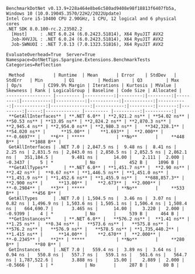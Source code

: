 
    BenchmarkDotNet v0.13.9+228a464e8be6c580ad9408e98f18813f6407fb5a, Windows 10 (10.0.19045.3570/22H2/2022Update)
    Intel Core i5-10400 CPU 2.90GHz, 1 CPU, 12 logical and 6 physical cores
    .NET SDK 8.0.100-rc.2.23502.2
      [Host]     : .NET 6.0.24 (6.0.2423.51814), X64 RyuJIT AVX2
      Job-XHVJJL : .NET 6.0.24 (6.0.2423.51814), X64 RyuJIT AVX2
      Job-SWNUOI : .NET 7.0.13 (7.0.1323.51816), X64 RyuJIT AVX2

    EvaluateOverhead=True  Server=True  Namespace=DotNetTips.Spargine.Extensions.BenchmarkTests  
    Categories=Reflection  

     Method           | Runtime  | Mean       | Error    | StdDev   | StdErr   | Min        | Q1         | Median     | Q3         | Max        | Op/s        | CI99.9% Margin | Iterations | Kurtosis | MValue | Skewness | Rank | LogicalGroup | Baseline | Code Size | Allocated |
    ----------------- |--------- |-----------:|---------:|---------:|---------:|-----------:|-----------:|-----------:|-----------:|-----------:|------------:|---------------:|-----------:|---------:|-------:|---------:|-----:|------------- |--------- |----------:|----------:|
     **GetAllInterfaces** | **.NET 6.0** | **2,921.2 ns** | **54.02 ns** | **50.53 ns** | **13.05 ns** | **2,824.2 ns** | **2,870.3 ns** | **2,945.4 ns** | **2,954.0 ns** | **2,980.3 ns** |   **342,328.1** |      **54.020 ns** |      **15.00** |    **1.693** |  **2.000** |  **-0.6697** |    **6** | *****            | **No**       |     **448 B** |    **1088 B** |
     GetAllInterfaces | .NET 7.0 | 2,847.5 ns |  9.48 ns |  8.41 ns |  2.25 ns | 2,831.5 ns | 2,843.0 ns | 2,850.5 ns | 2,852.5 ns | 2,862.1 ns |   351,184.5 |       9.481 ns |      14.00 |    2.111 |  2.000 |  -0.3437 |    5 | *            | No       |     452 B |    1096 B |
     **GetAllTypes**      | **.NET 6.0** | **1,451.7 ns** |  **2.90 ns** |  **2.42 ns** |  **0.67 ns** | **1,446.5 ns** | **1,451.0 ns** | **1,451.9 ns** | **1,452.6 ns** | **1,455.9 ns** |   **688,857.3** |       **2.900 ns** |      **13.00** |    **2.673** |  **2.000** |  **-0.2984** |    **3** | *****            | **No**       |     **533 B** |     **456 B** |
     GetAllTypes      | .NET 7.0 | 1,504.5 ns |  3.46 ns |  3.07 ns |  0.82 ns | 1,496.9 ns | 1,503.6 ns | 1,505.1 ns | 1,506.4 ns | 1,508.4 ns |   664,690.7 |       3.465 ns |      14.00 |    3.220 |  2.000 |  -0.9399 |    4 | *            | No       |     539 B |     464 B |
     **GetInstances**     | **.NET 6.0** |   **576.2 ns** |  **1.41 ns** |  **1.25 ns** |  **0.34 ns** |   **573.6 ns** |   **575.8 ns** |   **576.2 ns** |   **576.9 ns** |   **578.5 ns** | **1,735,440.2** |       **1.415 ns** |      **14.00** |    **2.670** |  **2.000** |  **-0.2345** |    **2** | *****            | **No**       |     **280 B** |      **80 B** |
     GetInstances     | .NET 7.0 |   559.4 ns |  3.89 ns |  3.64 ns |  0.94 ns |   550.8 ns |   557.7 ns |   559.1 ns |   561.6 ns |   564.7 ns | 1,787,522.6 |       3.888 ns |      15.00 |    2.889 |  2.000 |  -0.5666 |    1 | *            | No       |     287 B |      80 B |
